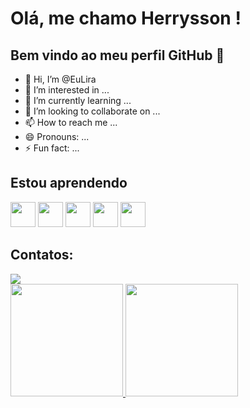 # Olá, me chamo Herrysson ! 
## Bem vindo ao meu perfil GitHub 👋

- 👋 Hi, I’m @EuLira
- 👀 I’m interested in ...
- 🌱 I’m currently learning ...
- 💞️ I’m looking to collaborate on ...
- 📫 How to reach me ...
- 😄 Pronouns: ...
- ⚡ Fun fact: ...

## Estou aprendendo

<img loading="lazy" src="https://icongr.am/devicon/python-original.svg?size=100&color=ed0c0c" width="40" height="40"/> <img loading="lazy" src="https://icongr.am/devicon/git-original.svg?size=100&color=ed0c0c" width="40" height="40"/>  <img loading="lazy" src="https://icongr.am/devicon/javascript-original.svg?size=100&color=ed0c0c" width="40" height="40"/> <img loading="lazy" src="https://devicon-website.vercel.app/api/mysql/original.svg" width="40" height="40"/>  <img loading="lazy" src="https://devicon-website.vercel.app/api/postgresql/original.svg" width="40" height="40"/> 

## Contatos:

</div>
<a href="https://www.linkedin.com/in/herryssonlira/" target="_blank"><img loading="lazy" src="https://img.shields.io/badge/-LinkedIn-%230077B5?style=for-the-badge&logo=linkedin&logoColor=white" target="_blank"></a>   
</div>


<div>
<a href="https://github.com/EuLira/EuLira">
<img loading="lazy" height="180em" src="https://github-readme-stats.vercel.app/api/top-langs/?username=seu-usuário-aqui&layout=compact&langs_count=7&theme=dracula"/>
<img loading="lazy" height="180em" src="https://github-readme-stats.vercel.app/api?username=seu-usuário-aqui&show_icons=true&theme=dracula&include_all_commits=true&count_private=true"/>
</div>

<!---
EuLira/EuLira is a ✨ special ✨ repository because its `README.md` (this file) appears on your GitHub profile.
You can click the Preview link to take a look at your changes.
--->
